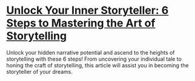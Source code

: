 
# [Unlock Your Inner Storyteller: 6 Steps to Mastering the Art of Storytelling](https://www.mindhaste.com/t/storytelling/unlock-your-inner-storyteller-6-steps-to-mastering-the-art-of-storytelling-243)

Unlock your hidden narrative potential and ascend to the heights of storytelling with these 6 steps! From uncovering your individual tale to honing the craft of storytelling, this article will assist you in becoming the storyteller of your dreams.
    